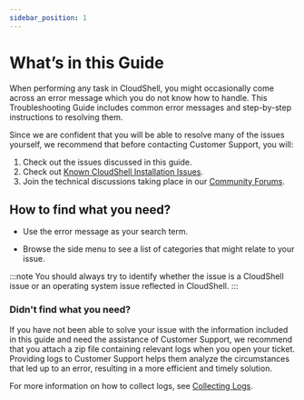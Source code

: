 ```yaml
---
sidebar_position: 1
---
```


# What’s in this Guide

When performing any task in CloudShell, you might occasionally come across an error message which you do not know how to handle. This Troubleshooting Guide includes common error messages and step-by-step instructions to resolving them.

Since we are confident that you will be able to resolve many of the issues yourself, we recommend that before contacting Customer Support, you will:

1. Check out the issues discussed in this guide.
2. Check out [Known CloudShell Installation Issues](../../install-configure/cloudshell-suite/appendix/known-cs-install-issues.md).
3. Join the technical discussions taking place in our [Community Forums](https://github.com/orgs/QualiSystems/discussions/categories/forums?discussions_q=sdk+category%3AForums).

## How to find what you need?

- Use the error message as your search term.

- Browse the side menu to see a list of categories that might relate to your issue.

:::note
You should always try to identify whether the issue is a CloudShell issue or an operating system issue reflected in CloudShell.
:::

### Didn't find what you need?

If you have not been able to solve your issue with the information included in this guide and need the assistance of Customer Support, we recommend that you attach a zip file containing relevant logs when you open your ticket. Providing logs to Customer Support helps them analyze the circumstances that led up to an error, resulting in a more efficient and timely solution.

For more information on how to collect logs, see [Collecting Logs](./collecting-logs.md).
